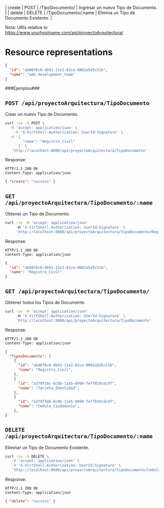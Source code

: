 | create | POST | /TipoDocumento/ | Ingresar un nuevo Tipo de Documento. | 
| delete | DELETE | /TipoDocumento/:name | Elimina un Tipo de Documento Existente. |

Nota:
URIs relative to https://www.yourhostname.com/api/proyectoArquitectura/

Resource representations
========================
```json
{
  "id": "ab8076c0-db91-11e2-82ce-0002a5d5c51b",
  "name": "web_development_team"
}
```

###Ejemplos###

`POST /api/proyectoArquitectura/TipoDocumento`
--------------------------------------------

Crear un nuevo Tipo de Documento.

```sh
curl -sv -X POST \
  -H 'accept: application/json' \
    -H 'X-VirtShell-Authorization: UserId:Signature' \
  -d '{ 
        "name": "Registro_Civil" 
      }' \
   'http://localhost:8080/api/proyectoArquitectura/TipoDocumento'
```

Response:
```
HTTP/1.1 200 OK
Content-Type: application/json
```
```json
{ "create": "success" }
```

`GET /api/proyectoArquitectura/TipoDocumento/:name`
----------------------------------------------

Obtener un Tipo de Documento.

```sh
curl -sv -H 'accept: application/json' 
     -H 'X-VirtShell-Authorization: UserId:Signature' \ 
     'http://localhost:8080/api/proyectoArquitectura/TipoDocumento/Registro_Civil'
```

Response:
```
HTTP/1.1 200 OK
Content-Type: application/json
```
```json
{
  "id": "ab8076c0-db91-11e2-82ce-0002a5d5c51b",
  "name": "Registro_Civil"
}
```

`GET /api/proyectoArquitectura/TipoDocumento/`
----------------------------------------------

Obtener todos los Tipos de Documento.

```sh
curl -sv -H 'accept: application/json' 
     -H 'X-VirtShell-Authorization: UserId:Signature' \ 
     'http://localhost:8080/api/proyectoArquitectura/TipoDocumento'
```

Response:
```
HTTP/1.1 200 OK
Content-Type: application/json
```
```json
{
  "TiposDocumento": [
    {
      "id": "ab8076c0-db91-11e2-82ce-0002a5d5c51b",
      "name": "Registro_Civil",
    },
    {
      "id": "a379f19c-8c8b-11e5-8994-feff819cdc9f",
      "name": "Tarjeta_Identidad",
    },
    {
      "id": "a379f3d6-8c8b-11e5-8994-feff819cdc9f",
      "name": "Cedula_Ciudadania",
    },        
}   
```

`DELETE /api/proyectoArquitectura/TipoDocumento/:name`
----------------------------------------------
Eliminar un Tipo de Documento Existente.

```sh
curl -sv -X DELETE \
   -H 'accept: application/json' \
   -H 'X-VirtShell-Authorization: UserId:Signature' \
   'http://localhost:8080/api/proyectoArquitectura/TipoDocumento/Cedula_Ciudadania'
```

Response:
```
HTTP/1.1 200 OK
Content-Type: application/json
```
```json
{ "delete": "success" }
```
